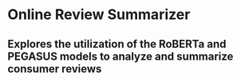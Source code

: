# Online Review Summarizer
## Explores the utilization of the RoBERTa and PEGASUS models to analyze and summarize consumer reviews
